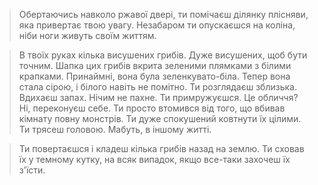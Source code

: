 >Обертаючись навколо ржавої двері, ти помічаєш ділянку плісняви, яка привертає твою увагу. Незабаром ти опускаєшся на коліна, ніби ноги живуть своїм життям.

>В твоїх руках кілька висушених грибів. Дуже висушених, щоб бути точним. Шапка цих грибів вкрита зеленими плямками з білими крапками. Принаймні, вона була зеленкувато-біла. Тепер вона стала сірою, і білого навіть не помітно. Ти розглядаєш зблизька. Вдихаєш запах. Нічим не пахне. Ти примружуєшся. Це обличчя? Ні, переконуєш себе. Ти просто втомився від того, що вбивав кімнату повну монстрів. Ти дуже спокушений ковтнути їх цілими. Ти трясеш головою. Мабуть, в іншому житті.

>Ти повертаєшся і кладеш кілька грибів назад на землю. Ти сховав їх у темному кутку, на всяк випадок, якщо все-таки захочеш їх з'їсти.
